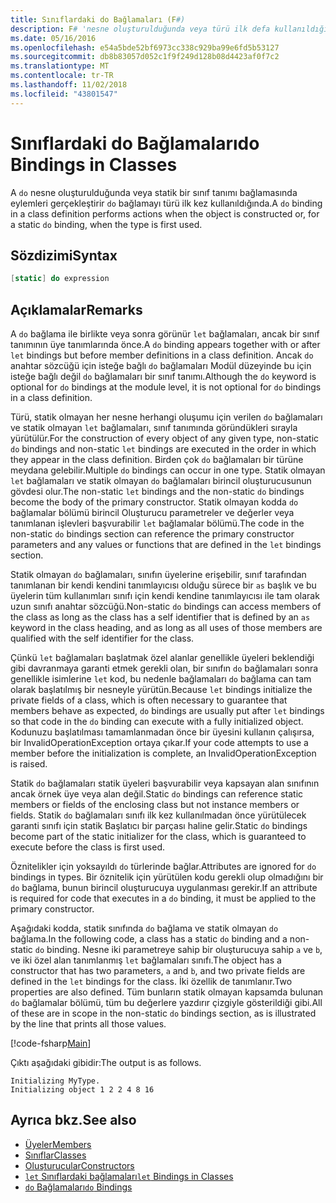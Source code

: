 ```yaml
---
title: Sınıflardaki do Bağlamaları (F#)
description: F# 'nesne oluşturulduğunda veya türü ilk defa kullanıldığında eylemler gerçekleştiren bir sınıf tanımı bağlaması yapma' kullanmayı öğrenin.
ms.date: 05/16/2016
ms.openlocfilehash: e54a5bde52bf6973cc338c929ba99e6fd5b53127
ms.sourcegitcommit: db8b83057d052c1f9f249d128b08d4423af0f7c2
ms.translationtype: MT
ms.contentlocale: tr-TR
ms.lasthandoff: 11/02/2018
ms.locfileid: "43801547"
---
```

# <a name="do-bindings-in-classes"></a><span data-ttu-id="420bf-103">Sınıflardaki do Bağlamaları</span><span class="sxs-lookup"><span data-stu-id="420bf-103">do Bindings in Classes</span></span>

<span data-ttu-id="420bf-104">A `do` nesne oluşturulduğunda veya statik bir sınıf tanımı bağlamasında eylemleri gerçekleştirir `do` bağlamayı türü ilk kez kullanıldığında.</span><span class="sxs-lookup"><span data-stu-id="420bf-104">A `do` binding in a class definition performs actions when the object is constructed or, for a static `do` binding, when the type is first used.</span></span>

## <a name="syntax"></a><span data-ttu-id="420bf-105">Sözdizimi</span><span class="sxs-lookup"><span data-stu-id="420bf-105">Syntax</span></span>

```fsharp
[static] do expression
```

## <a name="remarks"></a><span data-ttu-id="420bf-106">Açıklamalar</span><span class="sxs-lookup"><span data-stu-id="420bf-106">Remarks</span></span>

<span data-ttu-id="420bf-107">A `do` bağlama ile birlikte veya sonra görünür `let` bağlamaları, ancak bir sınıf tanımının üye tanımlarında önce.</span><span class="sxs-lookup"><span data-stu-id="420bf-107">A `do` binding appears together with or after `let` bindings but before member definitions in a class definition.</span></span> <span data-ttu-id="420bf-108">Ancak `do` anahtar sözcüğü için isteğe bağlı `do` bağlamaları Modül düzeyinde bu için isteğe bağlı değil `do` bağlamaları bir sınıf tanımı.</span><span class="sxs-lookup"><span data-stu-id="420bf-108">Although the `do` keyword is optional for `do` bindings at the module level, it is not optional for `do` bindings in a class definition.</span></span>

<span data-ttu-id="420bf-109">Türü, statik olmayan her nesne herhangi oluşumu için verilen `do` bağlamaları ve statik olmayan `let` bağlamaları, sınıf tanımında göründükleri sırayla yürütülür.</span><span class="sxs-lookup"><span data-stu-id="420bf-109">For the construction of every object of any given type, non-static `do` bindings and non-static `let` bindings are executed in the order in which they appear in the class definition.</span></span> <span data-ttu-id="420bf-110">Birden çok `do` bağlamaları bir türüne meydana gelebilir.</span><span class="sxs-lookup"><span data-stu-id="420bf-110">Multiple `do` bindings can occur in one type.</span></span> <span data-ttu-id="420bf-111">Statik olmayan `let` bağlamaları ve statik olmayan `do` bağlamaları birincil oluşturucusunun gövdesi olur.</span><span class="sxs-lookup"><span data-stu-id="420bf-111">The non-static `let` bindings and the non-static `do` bindings become the body of the primary constructor.</span></span> <span data-ttu-id="420bf-112">Statik olmayan kodda `do` bağlamalar bölümü birincil Oluşturucu parametreler ve değerler veya tanımlanan işlevleri başvurabilir `let` bağlamalar bölümü.</span><span class="sxs-lookup"><span data-stu-id="420bf-112">The code in the non-static `do` bindings section can reference the primary constructor parameters and any values or functions that are defined in the `let` bindings section.</span></span>

<span data-ttu-id="420bf-113">Statik olmayan `do` bağlamaları, sınıfın üyelerine erişebilir, sınıf tarafından tanımlanan bir kendi kendini tanımlayıcısı olduğu sürece bir `as` başlık ve bu üyelerin tüm kullanımları sınıfı için kendi kendine tanımlayıcısı ile tam olarak uzun sınıfı anahtar sözcüğü.</span><span class="sxs-lookup"><span data-stu-id="420bf-113">Non-static `do` bindings can access members of the class as long as the class has a self identifier that is defined by an `as` keyword in the class heading, and as long as all uses of those members are qualified with the self identifier for the class.</span></span>

<span data-ttu-id="420bf-114">Çünkü `let` bağlamaları başlatmak özel alanlar genellikle üyeleri beklendiği gibi davranmaya garanti etmek gerekli olan, bir sınıfın `do` bağlamaları sonra genellikle isimlerine `let` kod, bu nedenle bağlamaları `do` bağlama can tam olarak başlatılmış bir nesneyle yürütün.</span><span class="sxs-lookup"><span data-stu-id="420bf-114">Because `let` bindings initialize the private fields of a class, which is often necessary to guarantee that members behave as expected, `do` bindings are usually put after `let` bindings so that code in the `do` binding can execute with a fully initialized object.</span></span> <span data-ttu-id="420bf-115">Kodunuzu başlatılması tamamlanmadan önce bir üyesini kullanın çalışırsa, bir InvalidOperationException ortaya çıkar.</span><span class="sxs-lookup"><span data-stu-id="420bf-115">If your code attempts to use a member before the initialization is complete, an InvalidOperationException is raised.</span></span>

<span data-ttu-id="420bf-116">Statik `do` bağlamaları statik üyeleri başvurabilir veya kapsayan alan sınıfının ancak örnek üye veya alan değil.</span><span class="sxs-lookup"><span data-stu-id="420bf-116">Static `do` bindings can reference static members or fields of the enclosing class but not instance members or fields.</span></span> <span data-ttu-id="420bf-117">Statik `do` bağlamaları sınıfı ilk kez kullanılmadan önce yürütülecek garanti sınıfı için statik Başlatıcı bir parçası haline gelir.</span><span class="sxs-lookup"><span data-stu-id="420bf-117">Static `do` bindings become part of the static initializer for the class, which is guaranteed to execute before the class is first used.</span></span>

<span data-ttu-id="420bf-118">Öznitelikler için yoksayıldı `do` türlerinde bağlar.</span><span class="sxs-lookup"><span data-stu-id="420bf-118">Attributes are ignored for `do` bindings in types.</span></span> <span data-ttu-id="420bf-119">Bir öznitelik için yürütülen kodu gerekli olup olmadığını bir `do` bağlama, bunun birincil oluşturucuya uygulanması gerekir.</span><span class="sxs-lookup"><span data-stu-id="420bf-119">If an attribute is required for code that executes in a `do` binding, it must be applied to the primary constructor.</span></span>

<span data-ttu-id="420bf-120">Aşağıdaki kodda, statik sınıfında `do` bağlama ve statik olmayan `do` bağlama.</span><span class="sxs-lookup"><span data-stu-id="420bf-120">In the following code, a class has a static `do` binding and a non-static `do` binding.</span></span> <span data-ttu-id="420bf-121">Nesne iki parametreye sahip bir oluşturucuya sahip `a` ve `b`, ve iki özel alan tanımlanmış `let` bağlamaları sınıfı.</span><span class="sxs-lookup"><span data-stu-id="420bf-121">The object has a constructor that has two parameters, `a` and `b`, and two private fields are defined in the `let` bindings for the class.</span></span> <span data-ttu-id="420bf-122">İki özellik de tanımlanır.</span><span class="sxs-lookup"><span data-stu-id="420bf-122">Two properties are also defined.</span></span> <span data-ttu-id="420bf-123">Tüm bunların statik olmayan kapsamda bulunan `do` bağlamalar bölümü, tüm bu değerlere yazdırır çizgiyle gösterildiği gibi.</span><span class="sxs-lookup"><span data-stu-id="420bf-123">All of these are in scope in the non-static `do` bindings section, as is illustrated by the line that prints all those values.</span></span>

[!code-fsharp[Main](../../../../samples/snippets/fsharp/lang-ref-1/snippet3101.fs)]

<span data-ttu-id="420bf-124">Çıktı aşağıdaki gibidir:</span><span class="sxs-lookup"><span data-stu-id="420bf-124">The output is as follows.</span></span>

```console
Initializing MyType.
Initializing object 1 2 2 4 8 16
```

## <a name="see-also"></a><span data-ttu-id="420bf-125">Ayrıca bkz.</span><span class="sxs-lookup"><span data-stu-id="420bf-125">See also</span></span>

- [<span data-ttu-id="420bf-126">Üyeler</span><span class="sxs-lookup"><span data-stu-id="420bf-126">Members</span></span>](index.md)
- [<span data-ttu-id="420bf-127">Sınıflar</span><span class="sxs-lookup"><span data-stu-id="420bf-127">Classes</span></span>](../classes.md)
- [<span data-ttu-id="420bf-128">Oluşturucular</span><span class="sxs-lookup"><span data-stu-id="420bf-128">Constructors</span></span>](constructors.md)
- [<span data-ttu-id="420bf-129">`let` Sınıflardaki bağlamaları</span><span class="sxs-lookup"><span data-stu-id="420bf-129">`let` Bindings in Classes</span></span>](let-bindings-in-classes.md)
- [<span data-ttu-id="420bf-130">`do` Bağlamaları</span><span class="sxs-lookup"><span data-stu-id="420bf-130">`do` Bindings</span></span>](../functions/do-Bindings.md)
